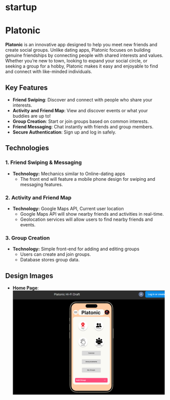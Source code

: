 # startup

# Platonic

**Platonic** is an innovative app designed to help you meet new friends and create social groups. Unlike dating apps, Platonic focuses on building genuine friendships by connecting people with shared interests and values. Whether you’re new to town, looking to expand your social circle, or seeking a group for a hobby, Platonic makes it easy and enjoyable to find and connect with like-minded individuals.

## Key Features

- **Friend Swiping**: Discover and connect with people who share your interests.
- **Activity and Friend Map**: View and discover events or what your buddies are up to!
- **Group Creation**: Start or join groups based on common interests.
- **Friend Messaging**: Chat instantly with friends and group members.
- **Secure Authentication**: Sign up and log in safely.

## Technologies

### 1. **Friend Swiping & Messaging**
- **Technology:** Mechanics similar to Online-dating apps
  - The front end will feature a mobile phone design for swiping and messaging features.

### 2. **Activity and Friend Map**
- **Technology:** Google Maps API, Current user location
  - Google Maps API will show nearby friends and activities in real-time.
  - Geolocation services will allow users to find nearby friends and events.

### 3. **Group Creation**
- **Technology:** Simple front-end for adding and editing groups
  - Users can create and join groups.
  - Database stores group data.


## Design Images

- **Home Page**: ![Home Page](https://github.com/Kylermberg/startup/blob/main/Screenshot%20(18).png)

